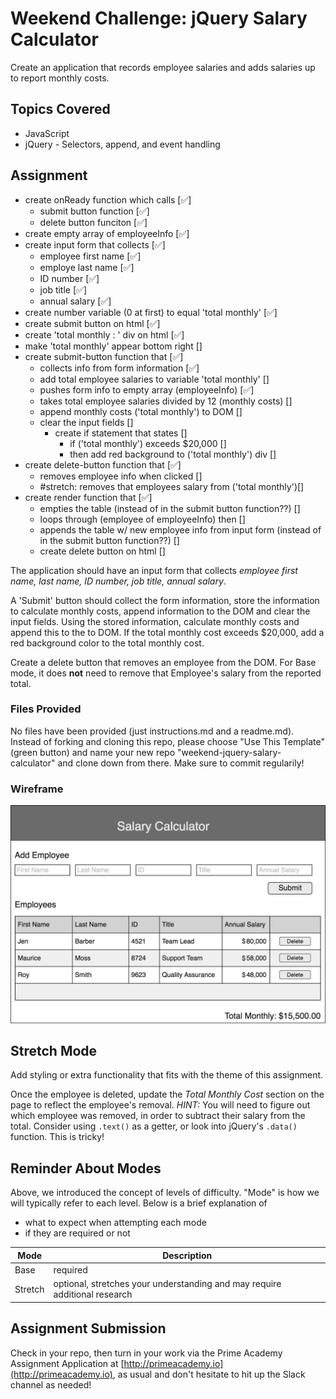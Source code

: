 # Weekend Challenge: jQuery Salary Calculator
Create an application that records employee salaries and adds salaries up to report monthly costs. 

## Topics Covered
- JavaScript
- jQuery - Selectors, append, and event handling

## Assignment

- create onReady function which calls [✅]
    - submit button function [✅]
    - delete button funciton [✅]
- create empty array of employeeInfo [✅]
- create input form that collects [✅]
    - employee first name [✅]
    - employe last name [✅]
    - ID number [✅]
    - job title [✅]
    - annual salary [✅]
- create number variable (0 at first) to equal 'total monthly' [✅]
- create submit button on html [✅]
- create 'total monthly : ' div on html [✅]
- make 'total monthly' appear bottom right []
- create submit-button function that [✅]
    - collects info from form information [✅]
    - add total employee salaries to variable 'total monthly' []
    - pushes form info to empty array (employeeInfo) [✅]
    - takes total employee salaries divided by 12 (monthly costs) []
    - append monthly costs ('total monthly') to DOM []
    - clear the input fields []
        - create if statement that states []
            - if ('total monthly') exceeds $20,000 []
            - then add red background to ('total monthly') div []
- create delete-button function that [✅]
    - removes employee info when clicked []
    - #stretch: removes that employees salary from ('total monthly')[]
- create render function that [✅] 
    - empties the table (instead of in the submit button function??) []
    - loops through (employee of employeeInfo) then []
    - appends the table w/ new employee info from input form (instead of in the submit button function??) []
    - create delete button on html [] 

    


The application should have an input form that collects _employee first name, last name, ID number, job title, annual salary_.

A 'Submit' button should collect the form information, store the information to calculate monthly costs, append information to the DOM and clear the input fields. Using the stored information, calculate monthly costs and append this to the to DOM. If the total monthly cost exceeds $20,000, add a red background color to the total monthly cost. 

Create a delete button that removes an employee from the DOM. For Base mode, it does **not** need to remove that Employee's salary from the reported total.

### Files Provided
No files have been provided (just instructions.md and a readme.md). Instead of forking and cloning this repo, please choose "Use This Template" (green button) and name your new repo "weekend-jquery-salary-calculator" and clone down from there. Make sure to commit regularily!

### Wireframe

![Wireframe](salary-calc-wireframe.png)

## Stretch Mode

Add styling or extra functionality that fits with the theme of this assignment.

Once the employee is deleted, update the _Total Monthly Cost_ section on the page to reflect the employee's removal. _HINT:_ You will need to figure out which employee was removed, in order to subtract their salary from the total. Consider using `.text()` as a getter, or look into jQuery's `.data()` function. This is tricky! 

## Reminder About Modes

Above, we introduced the concept of levels of difficulty. "Mode" is how we will typically refer to each level. Below is a brief explanation of

* what to expect when attempting each mode
* if they are required or not

Mode | Description
--- | ---
Base | required
Stretch | optional, stretches your understanding and may require additional research

## Assignment Submission
Check in your repo, then turn in your work via the Prime Academy Assignment Application at [http://primeacademy.io](http://primeacademy.io), as usual and don't hesitate to hit up the Slack channel as needed!

